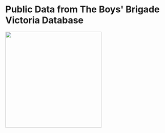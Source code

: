 # Public Data from The Boys' Brigade Victoria Database
<img src="D:\OneDrive\Git a Load of this Shit\bbvdb-public-data\.img\Logos\BBV_Colour.png" width="300" height="300">
